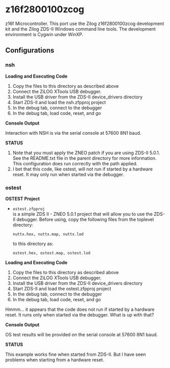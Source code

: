 # z16f2800100zcog

z16f Microcontroller. This port use the Zilog z16f2800100zcog
development kit and the Zilog ZDS-II Windows command line tools. The
development environment is Cygwin under WinXP.

## Configurations

### nsh

**Loading and Executing Code**

1.  Copy the files to this directory as described above
2.  Connect the ZiLOG XTools USB debugger.
3.  Install the USB driver from the ZDS-II device\_drivers directory
4.  Start ZDS-II and load the nsh.zfpproj project
5.  In the debug tab, connect to the debugger
6.  In the debug tab, load code, reset, and go

**Console Output**

Interaction with NSH is via the serial console at 57600 8N1 baud.

**STATUS**

1.  Note that you must apply the ZNEO patch if you are using ZDS-II
    5.0.1. See the README.txt file in the parent directory for more
    information. This configuration does run correctly with the path
    applied.
2.  I bet that this code, like ostest, will not run if started by a
    hardware reset. It may only run when started via the debugger.

### ostest

**OSTEST Project**

  - `ostest.zfpproj`  
    is a simple ZDS II - ZNEO 5.0.1 project that will allow you to use
    the ZDS-II debugger. Before using, copy the following files from the
    toplevel directory:
    
        nuttx.hex, nuttx.map, nuttx.lod
    
    to this directory as:
    
        ostest.hex, ostest.map, ostest.lod

**Loading and Executing Code**

1.  Copy the files to this directory as described above
2.  Connect the ZiLOG XTools USB debugger.
3.  Install the USB driver from the ZDS-II device\_drivers directory
4.  Start ZDS-II and load the ostest.zfpproj project
5.  In the debug tab, connect to the debugger
6.  In the debug tab, load code, reset, and go

Hmmm... it appears that the code does not run if started by a hardware
reset. It runs only when started via the debugger. What is up with that?

**Console Output**

OS test results will be provided on the serial console at 57600 8N1
baud.

**STATUS**

This example works fine when started from ZDS-II. But I have seen
problems when starting from a hardware reset.
